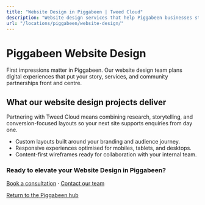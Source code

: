 ```yaml
---
title: "Website Design in Piggabeen | Tweed Cloud"
description: "Website design services that help Piggabeen businesses stand out online."
url: "/locations/piggabeen/website-design/"
---
```


# Piggabeen Website Design

First impressions matter in Piggabeen. Our website design team plans digital experiences that put your story, services, and community partnerships front and centre.

## What our website design projects deliver

Partnering with Tweed Cloud means combining research, storytelling, and conversion-focused layouts so your next site supports enquiries from day one.

- Custom layouts built around your branding and audience journey.
- Responsive experiences optimised for mobiles, tablets, and desktops.
- Content-first wireframes ready for collaboration with your internal team.

### Ready to elevate your Website Design in Piggabeen?

[Book a consultation](/consultation/) · [Contact our team](/contact/)

[Return to the Piggabeen hub](/locations/piggabeen/)
